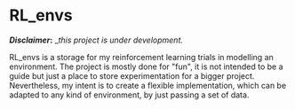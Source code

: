 # RL_envs

**_Disclaimer_:** __this project is under development._

RL_envs is a storage for my reinforcement learning trials in modelling an environment.
The project is mostly done for "fun", it is not intended to be a guide but just a place to store experimentation for a bigger project.
Nevertheless, my intent is to create a flexible implementation, which can be adapted to any kind of environment, by just passing a set of data.
